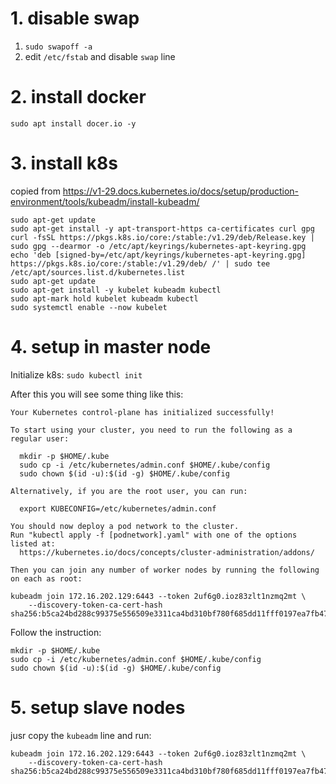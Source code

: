 # 1. disable swap
1. `sudo swapoff -a`
2. edit `/etc/fstab` and disable `swap` line

# 2. install docker
`sudo apt install docer.io -y`

# 3. install k8s
copied from https://v1-29.docs.kubernetes.io/docs/setup/production-environment/tools/kubeadm/install-kubeadm/
```shell
sudo apt-get update
sudo apt-get install -y apt-transport-https ca-certificates curl gpg
curl -fsSL https://pkgs.k8s.io/core:/stable:/v1.29/deb/Release.key | sudo gpg --dearmor -o /etc/apt/keyrings/kubernetes-apt-keyring.gpg
echo 'deb [signed-by=/etc/apt/keyrings/kubernetes-apt-keyring.gpg] https://pkgs.k8s.io/core:/stable:/v1.29/deb/ /' | sudo tee /etc/apt/sources.list.d/kubernetes.list
sudo apt-get update
sudo apt-get install -y kubelet kubeadm kubectl
sudo apt-mark hold kubelet kubeadm kubectl
sudo systemctl enable --now kubelet
```


# 4. setup in master node
Initialize k8s: `sudo kubectl init`

After this you will see some thing like this:
```
Your Kubernetes control-plane has initialized successfully!

To start using your cluster, you need to run the following as a regular user:

  mkdir -p $HOME/.kube
  sudo cp -i /etc/kubernetes/admin.conf $HOME/.kube/config
  sudo chown $(id -u):$(id -g) $HOME/.kube/config

Alternatively, if you are the root user, you can run:

  export KUBECONFIG=/etc/kubernetes/admin.conf

You should now deploy a pod network to the cluster.
Run "kubectl apply -f [podnetwork].yaml" with one of the options listed at:
  https://kubernetes.io/docs/concepts/cluster-administration/addons/

Then you can join any number of worker nodes by running the following on each as root:

kubeadm join 172.16.202.129:6443 --token 2uf6g0.ioz83zlt1nzmq2mt \
	--discovery-token-ca-cert-hash sha256:b5ca24bd288c99375e556509e3311ca4bd310bf780f685dd11fff0197ea7fb47
```
Follow the instruction:
```shell
mkdir -p $HOME/.kube
sudo cp -i /etc/kubernetes/admin.conf $HOME/.kube/config
sudo chown $(id -u):$(id -g) $HOME/.kube/config
```

# 5. setup slave nodes
jusr copy the `kubeadm` line and run: 
```shell
kubeadm join 172.16.202.129:6443 --token 2uf6g0.ioz83zlt1nzmq2mt \
	--discovery-token-ca-cert-hash sha256:b5ca24bd288c99375e556509e3311ca4bd310bf780f685dd11fff0197ea7fb47
```
